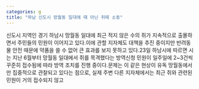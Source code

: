 ```yaml
---
categories: g
title: "하남 신도시 망월동 일대에 때 아닌 쥐떼 소동"
---
```

신도시 지역인 경기 하남시 망월동 일대에 최근 적지 않은 수의 쥐가 지속적으로 출몰하면서 주민들의 민원이 이어지고 있다.이에 관할 지자체도 대책을 추진 중이지만 반려동물 안전 때문에 약품을 쓸 수 없어 큰 효과를 보지 못하고 있다.23일 하남시에 따르면 시는 지난 6월부터 망월동 일대에서 쥐를 목격했다는 방역신청 민원이 일주일에 2~3건씩 꾸준히 접수됨에 따라 방역 조치를 진행 중이다.문제는 이 같은 현상이 유독 망월동에서만 집중적으로 관찰되고 있다는 점으로, 실제 주변 다른 지자체에서는 최근 쥐와 관련된 민원이 거의 접수되지 않고